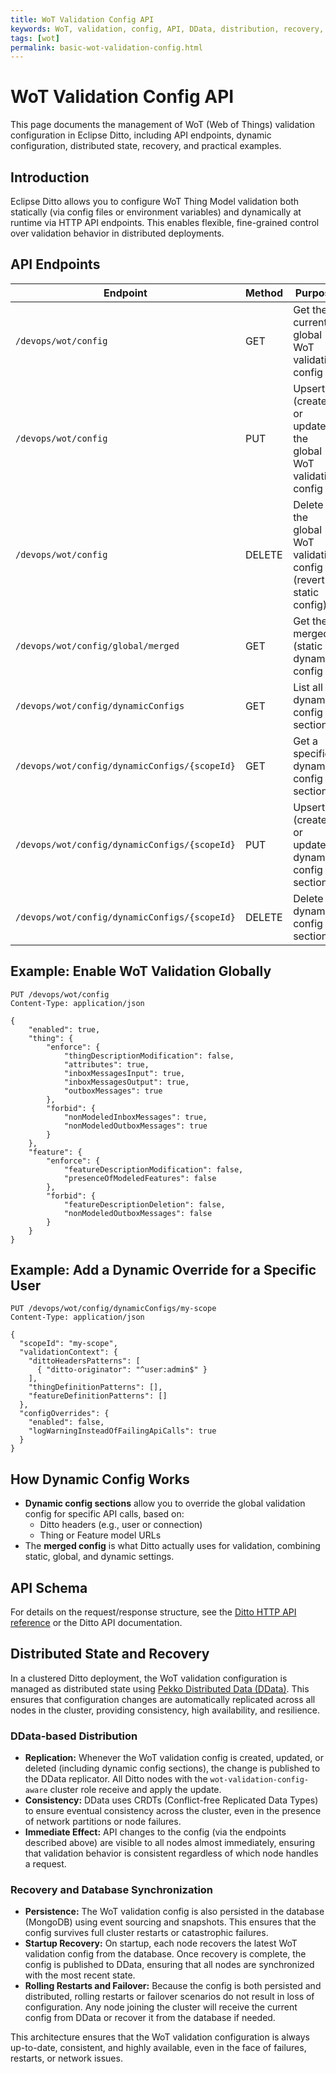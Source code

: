 ```yaml
---
title: WoT Validation Config API
keywords: WoT, validation, config, API, DData, distribution, recovery, example
tags: [wot]
permalink: basic-wot-validation-config.html
---
```


# WoT Validation Config API

This page documents the management of WoT (Web of Things) validation configuration in Eclipse Ditto, including API endpoints, dynamic configuration, distributed state, recovery, and practical examples.

## Introduction

Eclipse Ditto allows you to configure WoT Thing Model validation both statically (via config files or environment variables) and dynamically at runtime via HTTP API endpoints. This enables flexible, fine-grained control over validation behavior in distributed deployments.

## API Endpoints

| Endpoint | Method | Purpose                                                           |
|----------|--------|-------------------------------------------------------------------|
| `/devops/wot/config` | GET | Get the current global WoT validation config                      |
| `/devops/wot/config` | PUT | Upsert (create or update) the global WoT validation config        |
| `/devops/wot/config` | DELETE | Delete the global WoT validation config (revert to static config) |
| `/devops/wot/config/global/merged` | GET | Get the merged (static + dynamic) config                          |
| `/devops/wot/config/dynamicConfigs` | GET | List all dynamic config sections                                  |
| `/devops/wot/config/dynamicConfigs/{scopeId}` | GET | Get a specific dynamic config section                             |
| `/devops/wot/config/dynamicConfigs/{scopeId}` | PUT | Upsert (create or update) a dynamic config section                |
| `/devops/wot/config/dynamicConfigs/{scopeId}` | DELETE | Delete a dynamic config section                                   |

## Example: Enable WoT Validation Globally

```http
PUT /devops/wot/config
Content-Type: application/json

{
    "enabled": true,
    "thing": {
        "enforce": {
            "thingDescriptionModification": false,
            "attributes": true,
            "inboxMessagesInput": true,
            "inboxMessagesOutput": true,
            "outboxMessages": true
        },
        "forbid": {
            "nonModeledInboxMessages": true,
            "nonModeledOutboxMessages": true
        }
    },
    "feature": {
        "enforce": {
            "featureDescriptionModification": false,
            "presenceOfModeledFeatures": false
        },
        "forbid": {
            "featureDescriptionDeletion": false,
            "nonModeledOutboxMessages": false
        }
    }
}
```

## Example: Add a Dynamic Override for a Specific User

```http
PUT /devops/wot/config/dynamicConfigs/my-scope
Content-Type: application/json

{
  "scopeId": "my-scope",
  "validationContext": {
    "dittoHeadersPatterns": [
      { "ditto-originator": "^user:admin$" }
    ],
    "thingDefinitionPatterns": [],
    "featureDefinitionPatterns": []
  },
  "configOverrides": {
    "enabled": false,
    "logWarningInsteadOfFailingApiCalls": true
  }
}
```

## How Dynamic Config Works

- **Dynamic config sections** allow you to override the global validation config for specific API calls, based on:
  - Ditto headers (e.g., user or connection)
  - Thing or Feature model URLs
- The **merged config** is what Ditto actually uses for validation, combining static, global, and dynamic settings.

## API Schema

For details on the request/response structure, see the [Ditto HTTP API reference](/http-api-doc.html) or the Ditto API documentation.

## Distributed State and Recovery

In a clustered Ditto deployment, the WoT validation configuration is managed as distributed state using [Pekko Distributed Data (DData)](https://pekko.apache.org/docs/pekko/current/typed/distributed-data.html). This ensures that configuration changes are automatically replicated across all nodes in the cluster, providing consistency, high availability, and resilience.

### DData-based Distribution

- **Replication:** Whenever the WoT validation config is created, updated, or deleted (including dynamic config sections), the change is published to the DData replicator. All Ditto nodes with the `wot-validation-config-aware` cluster role receive and apply the update.
- **Consistency:** DData uses CRDTs (Conflict-free Replicated Data Types) to ensure eventual consistency across the cluster, even in the presence of network partitions or node failures.
- **Immediate Effect:** API changes to the config (via the endpoints described above) are visible to all nodes almost immediately, ensuring that validation behavior is consistent regardless of which node handles a request.

### Recovery and Database Synchronization

- **Persistence:** The WoT validation config is also persisted in the database (MongoDB) using event sourcing and snapshots. This ensures that the config survives full cluster restarts or catastrophic failures.
- **Startup Recovery:** On startup, each node recovers the latest WoT validation config from the database. Once recovery is complete, the config is published to DData, ensuring that all nodes are synchronized with the most recent state.
- **Rolling Restarts and Failover:** Because the config is both persisted and distributed, rolling restarts or failover scenarios do not result in loss of configuration. Any node joining the cluster will receive the current config from DData or recover it from the database if needed.

This architecture ensures that the WoT validation configuration is always up-to-date, consistent, and highly available, even in the face of failures, restarts, or network issues. 